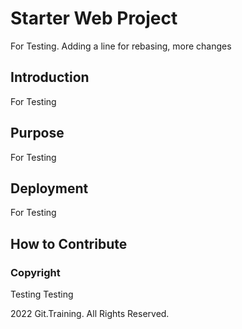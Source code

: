 # Starter Web Project

For Testing. Adding a line for rebasing, more changes

## Introduction

For Testing

## Purpose

For Testing

## Deployment

For Testing

## How to Contribute


### Copyright
Testing Testing

2022 Git.Training. All Rights Reserved.